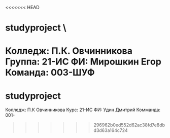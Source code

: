 <<<<<<< HEAD
# studyproject \
Колледж: П.К. Овчинникова
Группа: 21-ИС
ФИ: Мирошкин Егор 
Команда: 003-ШУФ
=======
# studyproject
Колледж: П.К Овчинникова
Курc: 21-ИС
ФИ: Удин Дмитрий
Комманда: 001- 
>>>>>>> 296962b0ed552d62ac38fd7e8dbd3d63a164c724
